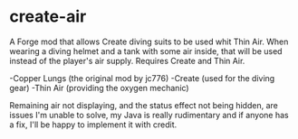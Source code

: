 # create-air

A Forge mod that allows Create diving suits to be used whit Thin Air. When wearing a diving helmet and a tank with some air inside, that will be used instead of the player's air supply.
Requires Create and Thin Air.

-Copper Lungs (the original mod by jc776)
-Create (used for the diving gear)
-Thin Air (providing the oxygen mechanic)

 

Remaining air not displaying, and the status effect not being hidden, are issues I'm unable to solve, my Java is really rudimentary and if anyone has a fix, I'll be happy to implement it with credit.

